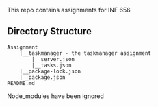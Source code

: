 This repo contains assignments for INF 656

## Directory Structure

```
Assignment
    |__taskmanager - the taskmanager assignment
        |__server.json
        |__tasks.json
    |__package-lock.json
    |__package.json
README.md
```

Node_modules have been ignored
